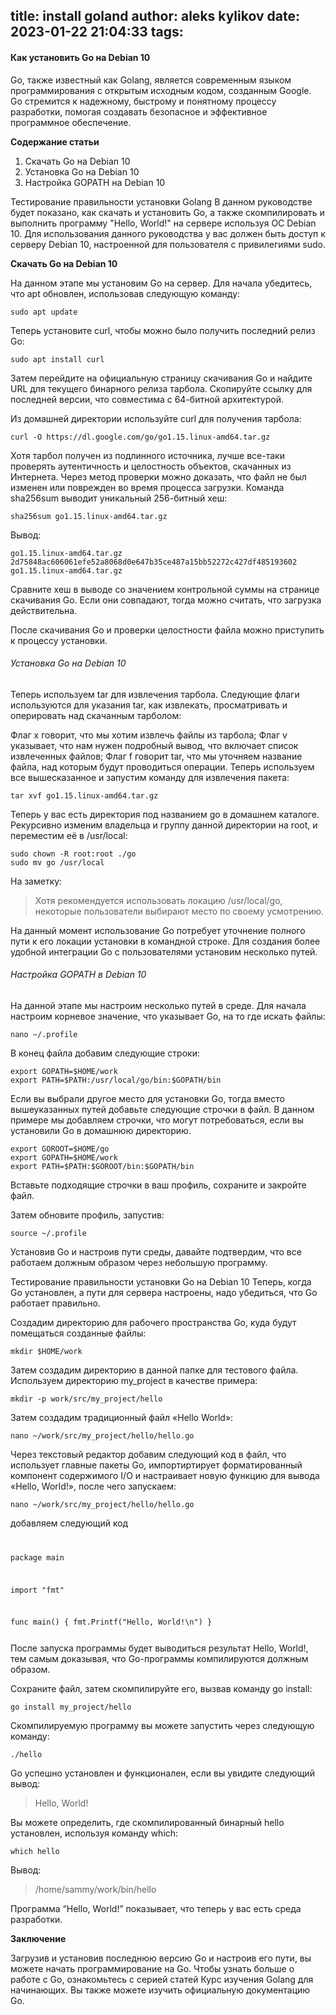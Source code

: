 title: install goland
author: aleks kylikov
date: 2023-01-22 21:04:33
tags:
---
#### Как установить Go на Debian 10
Go, также известный как Golang, является современным языком программирования с открытым исходным кодом, созданным Google. Go стремится к надежному, быстрому и понятному процессу разработки, помогая создавать безопасное и эффективное программное обеспечение.

**Содержание статьи**
1.  Скачать Go на Debian 10
2.  Установка Go на Debian 10
3.  Настройка GOPATH на Debian 10

Тестирование правильности установки Golang
В данном руководстве будет показано, как скачать и установить Go, а также скомпилировать и выполнить программу "Hello, World!" на сервере используя ОС Debian 10. Для использования данного руководства у вас должен быть доступ к серверу Debian 10, настроенной для пользователя с привилегиями sudo.

**Скачать Go на Debian 10**

На данном этапе мы установим Go на сервер.
Для начала убедитесь, что apt обновлен, использовав следующую команду:
```
sudo apt update
```
Теперь установите curl, чтобы можно было получить последний релиз Go:
```
sudo apt install curl
```
Затем перейдите на официальную страницу скачивания Go и найдите URL для текущего бинарного релиза тарбола. Скопируйте ссылку для последней версии, что совместима с 64-битной архитектурой.

Из домашней директории используйте curl для получения тарбола:
```
curl -O https://dl.google.com/go/go1.15.linux-amd64.tar.gz
```
Хотя тарбол получен из подлинного источника, лучше все-таки проверять аутентичность и целостность объектов, скачанных из Интернета. Через метод проверки можно доказать, что файл не был изменен или поврежден во время процесса загрузки. Команда sha256sum выводит уникальный 256-битный хеш:
```
sha256sum go1.15.linux-amd64.tar.gz
```
Вывод:
```
go1.15.linux-amd64.tar.gz
2d75848ac606061efe52a8068d0e647b35ce487a15bb52272c427df485193602  go1.15.linux-amd64.tar.gz
```
Сравните хеш в выводе со значением контрольной суммы на странице скачивания Go. Если они совпадают, тогда можно считать, что загрузка действительна.

После скачивания Go и проверки целостности файла можно приступить к процессу установки.

###### Установка Go на Debian 10
Теперь используем tar для извлечения тарбола. Следующие флаги используются для указания tar, как извлекать, просматривать и оперировать над скачанным тарболом:

Флаг x говорит, что мы хотим извлечь файлы из тарбола;
Флаг v указывает, что нам нужен подробный вывод, что включает список извлеченных файлов;
Флаг f говорит tar, что мы уточняем название файла, над которым будут проводиться операции.
Теперь используем все вышесказанное и запустим команду для извлечения пакета:
```
tar xvf go1.15.linux-amd64.tar.gz
```
Теперь у вас есть директория под названием go в домашнем каталоге. Рекурсивно изменим владельца и группу данной директории на root, и переместим её в /usr/local:
```
sudo chown -R root:root ./go
sudo mv go /usr/local
```
На заметку: 
> Хотя рекомендуется использовать локацию /usr/local/go, некоторые пользователи выбирают место по своему усмотрению.

На данный момент использование Go потребует уточнение полного пути к его локации установки в командной строке. Для создания более удобной интеграции Go с пользователями установим несколько путей.

###### Настройка GOPATH в Debian 10
На данной этапе мы настроим несколько путей в среде.
Для начала настроим корневое значение, что указывает Go, на то где искать файлы:
```
nano ~/.profile
```
В конец файла добавим следующие строки:
```
export GOPATH=$HOME/work
export PATH=$PATH:/usr/local/go/bin:$GOPATH/bin
```
Если вы выбрали другое место для установки Go, тогда вместо вышеуказанных путей добавьте следующие строчки в файл. В данном примере мы добавляем строчки, что могут потребоваться, если вы установили Go в домашнюю директорию.
```
export GOROOT=$HOME/go
export GOPATH=$HOME/work
export PATH=$PATH:$GOROOT/bin:$GOPATH/bin
```
Вставьте подходящие строчки в ваш профиль, сохраните и закройте файл.

Затем обновите профиль, запустив:
```
source ~/.profile
```
Установив Go и настроив пути среды, давайте подтвердим, что все работаем должным образом через небольшую программу.

Тестирование правильности установки Go на Debian 10
Теперь, когда Go установлен, а пути для сервера настроены, надо убедиться, что Go работает правильно.

Создадим директорию для рабочего пространства Go, куда будут помещаться созданные файлы:
```
mkdir $HOME/work
```
Затем создадим директорию в данной папке для тестового файла. Используем директорию my_project в качестве примера:
```
mkdir -p work/src/my_project/hello
```
Затем создадим традиционный файл «Hello World»:
```
nano ~/work/src/my_project/hello/hello.go
```
Через текстовый редактор добавим следующий код в файл, что использует главные пакеты Go, импортиртирует форматированный компонент содержимого I/O и настраивает новую функцию для вывода «Hello, World!», после чего запускаем:
```
nano ~/work/src/my_project/hello/hello.go
```
добавляем следующий код
<code>
  
package main
  
import "fmt"

func main()
{
   fmt.Printf("Hello, World!\n")
}

</code>
После запуска программы будет выводиться результат Hello, World!, тем самым доказывая, что Go-программы компилируются должным образом.

Сохраните файл, затем скомпилируйте его, вызвав команду go install:
```
go install my_project/hello
```
Скомпилируемую программу вы можете запустить через следующую команду:
```
./hello
```
Go успешно установлен и функционален, если вы увидите следующий вывод:
> Hello, World!

Вы можете определить, где скомпилированный бинарный hello установлен, используя команду which:

```
which hello
```
Вывод:
> /home/sammy/work/bin/hello

Программа “Hello, World!” показывает, что теперь у вас есть среда разработки.

**Заключение**

Загрузив и установив последнюю версию Go и настроив его пути, вы можете начать программирование на Go. Чтобы узнать больше о работе с Go, ознакомьтесь с серией статей Курс изучения Golang для начинающих. Вы также можете изучить официальную документацию Go.